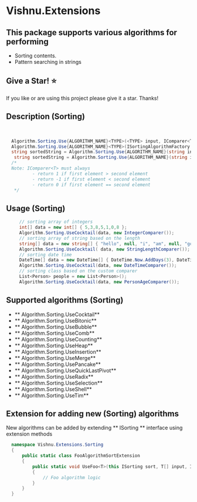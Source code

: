 # Vishnu.Extensions
## This package supports various algorithms for performing
   - Sorting contents.
   - Pattern searching in strings
## Give a Star! :star:
If you like or are using this project please give it a star. Thanks!

## Description (Sorting)

###### 
```c#
    
  Algorithm.Sorting.Use{ALGORITHM_NAME}<TYPE>(<TYPE> input, IComparer<TYPE>); 
  Algorithm.Sorting.Use{ALGORITHM_NAME}<TYPE>(ISortingAlgorithmFactory sortingAlgorithmFactory, <TYPE> input,  IComparer<TYPE>);        
  string sortedString = Algorithm.Sorting.Use{ALGORITHM_NAME}(string input);
   string sortedString = Algorithm.Sorting.Use{ALGORITHM_NAME}(string input, {IComparer<char>});
  /*
  Note: IComparer<T> must always
          - return 1 if first element > second element
          - return -1 if first element < second element
          - return 0 if first element == second element
   */
```  
   
    
  



## Usage (Sorting)

```c#
     // sorting array of integers
     int[] data = new int[] { 5,3,8,5,1,0,8 };
     Algorithm.Sorting.UseCocktail(data, new IntegerComparer());
     // sorting array of string based on the length
     string[] data = new string[] { "hello", null, "i", "am", null, "good", string.Empty, " "};
     Algorithm.Sorting.UseCocktail( data, new StringLengthComparer());
     // sorting date time
     DateTime[] data = new DateTime[] { DateTime.Now.AddDays(3), DateTime.Now.AddSeconds(10), DateTime.Now.AddSeconds(-100), DateTime.Now.AddDays(1) };
     Algorithm.Sorting.UseCocktail(data, new DateTimeComparer());
     // sorting class based on the custom comparer
     List<Person> people = new List<Person>();
     Algorithm.Sorting.UseCocktail(data, new PersonAgeComparer());
```
## Supported algorithms (Sorting)

- ** Algorithm.Sorting.UseCocktail**
- ** Algorithm.Sorting.UseBitonic**
- ** Algorithm.Sorting.UseBubble**
- ** Algorithm.Sorting.UseComb**
- ** Algorithm.Sorting.UseCounting**
- ** Algorithm.Sorting.UseHeap**
- ** Algorithm.Sorting.UseInsertion**
- ** Algorithm.Sorting.UseMerge**
- ** Algorithm.Sorting.UsePancake**
- ** Algorithm.Sorting.UseQuickLastPivot**
- ** Algorithm.Sorting.UseRadix**
- ** Algorithm.Sorting.UseSelection**
- ** Algorithm.Sorting.UseShell**
- ** Algorithm.Sorting.UseTim**

## Extension for adding new (Sorting) algorithms

New algorithms can be added by extending ** ISorting ** interface using extension methods

```c#
  namespace Vishnu.Extensions.Sorting
  {
      public static class FooAlgorithmSortExtension
      {
          public static void UseFoo<T>(this ISorting sort, T[] input, IComparer<T> comparer)
          {
              // Foo algorithm logic
          }
      }
  }
    
```


